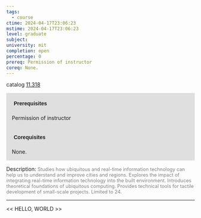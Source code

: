 ```yaml
---
tags:
  - course
ctime: 2024-04-17T23:06:23
mstime: 2024-04-17T23:06:23
level: graduate
subject: 
university: mit
completion: open
percentage: 0
prereq: Permission of instructor
coreq: None.
---
```


catalog [11.318](http://student.mit.edu/catalog/m11c.html#11.318)

<span style="display: block; padding: 15px; background-color: rgb(100, 100, 100, 0.2);"><font id="m_prereq531_0" style="display: block; font-family: Arial, sans-serif; font-weight: bold; padding: 5px">Prerequisites</font><br><span id="prereq531_0">Permission of instructor</span></span>
<span style="display: block; padding: 15px; background-color: rgb(100, 100, 100, 0.2);"><font id="m_coreq531_0" style="display: block; font-family: Arial, sans-serif; font-weight: bold; padding: 5px">Corequisites</font><br><span id="coreq531_0">None.</span></span>

<font style="">Description:</font>
<font style="color: grey; font-size: 0.8rem;">Studies how ubiquitous and real-time information technology can help us to understand and improve cities and regions. Explores the impact of integrating real-time information technology into the built environment. Introduces theoretical foundations of ubiquitous computing. Provides technical tools for tactile development of small-scale projects. Limited to 24.</font>



---

<< HELLO, WORLD >>
